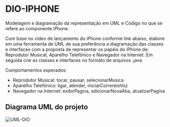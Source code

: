 # DIO-IPHONE

Modelagem e diagramação da representação em UML e Código no que se refere ao componente iPhone.

Com base no vídeo de lançamento do iPhone conforme link abaixo, elabore em uma ferramenta de UML de sua preferência a diagramação das classes e interfaces com a proposta de representar os papéis do iPhone de: Reprodutor Musical, Aparelho Telefônico e Navegador na Internet. Em seguida crie as classes e interfaces no formato de arquivos .java

Comportamentos esperados:

- Reprodutor Musical: tocar, pausar, selecionarMusica
- Aparelho Telefônico: ligar, atender, iniciarCorrereioVoz
- Navegador na Internet: exibirPagina, adicionarNovaAba, atualizarPagina

## Diagrama UML do projeto
![UML-DIO](https://github.com/ArthurFelipe12/DIO-IPHONE/assets/110441857/759fb85c-bcb3-4102-8a0a-f5282ef17137)

